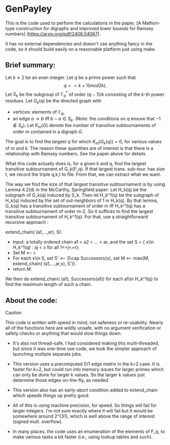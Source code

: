 # GenPayley

This is the code used to perform the calculations in the paper,
[A Mathon-type construction for digraphs and improved lower bounds for Ramsey numbers]
(https://arxiv.org/pdf/2408.04067).

It has no external dependencies and doesn't use anything fancy in the code,
so it should build easily on a reasonable platform just using make.


##    Brief summary:


Let $k\ge2$ be an even integer. Let $q$ be a prime power such that
       $$q == k+1 (mod 2k).$$
Let $S_k$ be the subgroup of $\mathbb{F}_q^*$ of order $(q-1)/k$ consisting of 
the $k$-th power residues. 
Let $G_k(q)$ be the directed graph with 
 * vertices: elements of $\mathbb{F}_q$,
 * an edge $a\to b$ iff $b-a\in S_k$.
(Note: the conditions on q ensure that $-1\not\in S_k$).
Let $K_m(G)$ denote the number of transitive subtournaments of order $m$
contained in a digraph $G$.

The goal is to find the largest $q$ for which $K_m(G_k(q)) = 0$,
for various values of $m$ and $k$. The reason these quantities are of 
interest is that there is a relationship with Ramsey numbers. See the paper
above for details. 

What this code actually does is, for a given k and q, find the largest 
transitive subtournament of G_k(F_q). If that largest trans. sub-tour. has
size t, we record the triple q,k,t to file. From that, we can extract what
we want.

The way we find the size of that largest transitive subtournament is
by using Lemma 4.2(d) in the McCarthy, Springfield paper: 
Let H_k(q) be the subgraph of G_k(q) induced by S_k. Then let H_k^1(q)
be the subgraph of H_k(q) induced by the set of out-neighbors of 1 in
H_k(q). By that lemma, G_k(q) has a transitive subtournament of order m
iff H_k^1(q) has a transitive subtournament of order m-2. So it suffices
to find the largest transitive subtournament of H_k^1(q). For that,
use a straightforward recursive approach : 

extend_chain( (a1,...,ar), S):
  * Input: a totally ordered chain a1 < a2 < ... < ar, and the set
    S = { x\in H_k^1(q) : aj < x for all 1<=j<=r}.
  * Set M <-- r.
  * For each x\in S, set S' <-- S\cap Successors(x), set 
    M <-- max{M, extend_chain( (a1,...,ar,x), S')}.
  * return M.

We then do extend_chain( (a1), Successors(a1)) for each a1\in H_k^1(q)
to find the maximum length of such a chain.

	

##    About the code:

> [!CAUTION]
> This code is written with speed in mind, not safeness or re-usability.
> Nearly all of the functions here are wildly unsafe, with no argument verification
> or safety checks or anything that would slow things down.

* It's also not thread-safe. I had considered making this multi-threaded,
but since it was one-time use code, we took the simpler approach of launching
multiple separate jobs.

* This version uses a precomputed 0/1 edge matrix in the k=2 case.
It is faster for k=2, but could run into memory issues for larger primes 
which can only be done for larger k values. So the larger k values just determine
those edges on-the-fly, as needed.

* This version also has an early-abort condition added to extend_chain which speeds 
things up pretty good.

* All of this is using machine precision, for speed. So things will fail for larger
integers. I'm not sure exactly where it will fail but it would be somewhere around
2^{31}, which is well above the range of interest (signed mult. overflow). 

* In many places, the code uses an enumeration of the elements of F_q, to make various tasks
a bit faster (i.e., using lookup tables and such).
